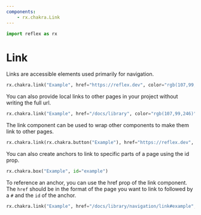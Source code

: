 ```yaml
---
components:
    - rx.chakra.Link
---
```


```python exec
import reflex as rx
```

# Link

Links are accessible elements used primarily for navigation.

```python demo
rx.chakra.link("Example", href="https://reflex.dev", color="rgb(107,99,246)")
```

You can also provide local links to other pages in your project without writing the full url.

```python demo
rx.chakra.link("Example", href="/docs/library", color="rgb(107,99,246)")
```

The link component can be used to wrap other components to make them link to other pages.

```python demo
rx.chakra.link(rx.chakra.button("Example"), href="https://reflex.dev", color="rgb(107,99,246)", button=True)
```

You can also create anchors to link to specific parts of a page using the id prop.

```python demo
rx.chakra.box("Example", id="example")
```

To reference an anchor, you can use the href prop of the link component.
The `href` should be in the format of the page you want to link to followed by a `#` and the `id` of the anchor.

```python demo
rx.chakra.link("Example", href="/docs/library/navigation/link#example", color="rgb(107,99,246)")
```
